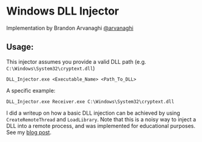 # Windows DLL Injector

Implementation by Brandon Arvanaghi [@arvanaghi](https://twitter.com/arvanaghi)

## Usage:

This injector assumes you provide a valid DLL path (e.g. `C:\Windows\System32\cryptext.dll`)

    DLL_Injector.exe <Executable_Name> <Path_To_DLL>

A specific example:

    DLL_Injector.exe Receiver.exe C:\Windows\System32\cryptext.dll

I did a writeup on how a basic DLL injection can be achieved by using `CreateRemoteThread` and `LoadLibrary`. Note that this is a noisy way to inject a DLL into a remote process, and was implemented for educational purposes. See my [blog post](https://arvanaghi.com/blog/dll-injection-using-loadlibrary-in-C/).



